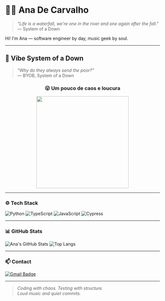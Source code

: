 # 👩‍💻 Ana De Carvalho

> *"Life is a waterfall, we're one in the river and one again after the fall."*  
> — System of a Down

Hi! I'm Ana — software engineer by day, music geek by soul.  

---

## 🎸 Vibe System of a Down

> *“Why do they always send the poor?”*  
> — BYOB, System of a Down

<div align="center">

### 😜 Um pouco de caos e loucura  
<img src="https://media.tenor.com/yHqBzKhp4CgAAAAC/serj-tankian.gif" width="300" />

</div>


---

### ⚙️ Tech Stack
![Python](https://img.shields.io/badge/Python-3776AB?style=flat&logo=python&logoColor=white)
![TypeScript](https://img.shields.io/badge/TypeScript-3178C6?style=flat&logo=typescript&logoColor=white)
![JavaScript](https://img.shields.io/badge/JavaScript-F7DF1E?style=flat&logo=javascript&logoColor=black)
![Cypress](https://img.shields.io/badge/Cypress-17202C?style=flat&logo=cypress&logoColor=white)

---

### 📊 GitHub Stats
![Ana's GitHub Stats](https://github-readme-stats.vercel.app/api?username=de-carvalho&show_icons=true&theme=radical&icon_color=ff0000&title_color=ff0000&text_color=ffffff&bg_color=0d1117)
![Top Langs](https://github-readme-stats.vercel.app/api/top-langs/?username=de-carvalho&layout=compact&theme=radical&title_color=ff0000&text_color=ffffff&bg_color=0d1117)

---

### 📫 Contact
[![Gmail Badge](https://img.shields.io/badge/-anamrnd21@gmail.com-c14438?style=flat&logo=Gmail&logoColor=white)](mailto:anamrnd21@gmail.com)

---

> _Coding with chaos. Testing with structure._  
> _Loud music and quiet commits._
